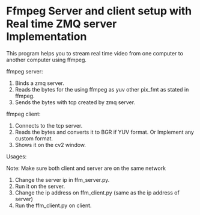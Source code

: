 # Ffmpeg Server and client setup with Real time ZMQ server Implementation

This program helps you to stream real time video from one computer to another computer using ffmpeg.

ffmpeg server:
1. Binds a zmq server. 
1. Reads the bytes for the using ffmpeg as yuv other pix_fmt as stated in ffmpeg.
3. Sends the bytes with tcp created by zmq server.

ffmpeg client:
1. Connects to the tcp server.
2. Reads the bytes and converts it to BGR if YUV format. Or Implement any custom format.
3. Shows it on the cv2 window.

Usages:

Note: Make sure both client and server are on the same network

1. Change the server ip in ffm_server.py.
2. Run it on the server.
3. Change the ip address on ffm_client.py (same as the ip address of server)
4. Run the ffm_client.py on client.
